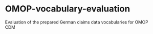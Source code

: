 # OMOP-vocabulary-evaluation

Evaluation of the prepared German claims data vocabularies for OMOP CDM 
